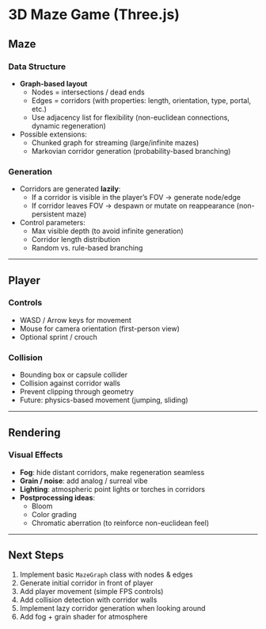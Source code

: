 # 3D Maze Game (Three.js)

## Maze

### Data Structure
- **Graph-based layout**
  - Nodes = intersections / dead ends
  - Edges = corridors (with properties: length, orientation, type, portal, etc.)
  - Use adjacency list for flexibility (non-euclidean connections, dynamic regeneration)
- Possible extensions:
  - Chunked graph for streaming (large/infinite mazes)
  - Markovian corridor generation (probability-based branching)

### Generation
- Corridors are generated **lazily**:
  - If a corridor is visible in the player’s FOV → generate node/edge
  - If corridor leaves FOV → despawn or mutate on reappearance (non-persistent maze)
- Control parameters:
  - Max visible depth (to avoid infinite generation)
  - Corridor length distribution
  - Random vs. rule-based branching

---

## Player

### Controls
- WASD / Arrow keys for movement
- Mouse for camera orientation (first-person view)
- Optional sprint / crouch

### Collision
- Bounding box or capsule collider
- Collision against corridor walls
- Prevent clipping through geometry
- Future: physics-based movement (jumping, sliding)

---

## Rendering

### Visual Effects
- **Fog**: hide distant corridors, make regeneration seamless
- **Grain / noise**: add analog / surreal vibe
- **Lighting**: atmospheric point lights or torches in corridors
- **Postprocessing ideas**:
  - Bloom
  - Color grading
  - Chromatic aberration (to reinforce non-euclidean feel)

---

## Next Steps
1. Implement basic `MazeGraph` class with nodes & edges
2. Generate initial corridor in front of player
3. Add player movement (simple FPS controls)
4. Add collision detection with corridor walls
5. Implement lazy corridor generation when looking around
6. Add fog + grain shader for atmosphere
